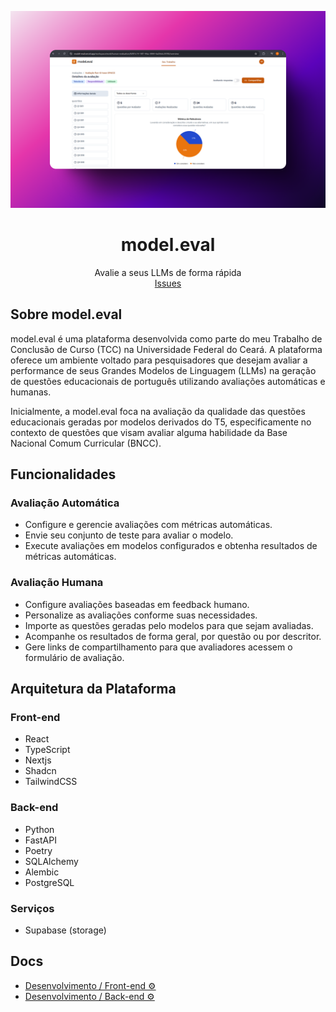 ![hero](banner.png)

<p align="center">
	<h1 align="center"><b>model.eval</b></h1>
<p align="center">
    Avalie a seus LLMs de forma rápida
    <br />
    <a href="https://github.com/danielft2/model_eval/issues">Issues</a>
  </p>
</p>

## Sobre model.eval

model.eval é uma plataforma desenvolvida como parte do meu Trabalho de Conclusão de Curso (TCC) na Universidade Federal do Ceará. A plataforma oferece um ambiente voltado para pesquisadores que desejam avaliar a performance de seus Grandes Modelos de Linguagem (LLMs) na geração de questões educacionais de português utilizando avaliações automáticas e humanas.

Inicialmente, a model.eval foca na avaliação da qualidade das questões educacionais geradas por modelos derivados do T5, especificamente no contexto de questões que visam avaliar alguma habilidade da Base Nacional Comum Curricular (BNCC). 

## Funcionalidades

### Avaliação Automática  
- Configure e gerencie avaliações com métricas automáticas.  
- Envie seu conjunto de teste para avaliar o modelo.  
- Execute avaliações em modelos configurados e obtenha resultados de métricas automáticas.  

### Avaliação Humana  
- Configure avaliações baseadas em feedback humano.  
- Personalize as avaliações conforme suas necessidades.  
- Importe as questões geradas pelo modelos para que sejam avaliadas.  
- Acompanhe os resultados de forma geral, por questão ou por descritor.  
- Gere links de compartilhamento para que avaliadores acessem o formulário de avaliação.  

## Arquitetura da Plataforma

### Front-end
- React 
- TypeScript
- Nextjs 
- Shadcn
- TailwindCSS

### Back-end
- Python 
- FastAPI
- Poetry
- SQLAlchemy
- Alembic
- PostgreSQL

### Serviços
- Supabase (storage)

## Docs

- [Desenvolvimento / Front-end ⚙️](docs/frontend/developer.md)
- [Desenvolvimento / Back-end ⚙️](docs/backend/developer.md)
